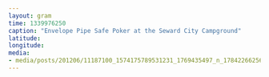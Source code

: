 ```yaml
---
layout: gram
time: 1339976250
caption: "Envelope Pipe Safe Poker at the Seward City Campground"
latitude: 
longitude: 
media:
- media/posts/201206/11187100_1574175789531231_1769435497_n_17842266256000351.jpg
---
```

